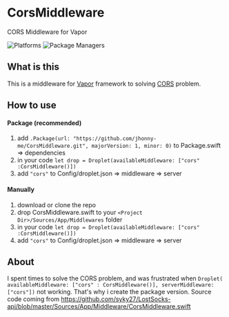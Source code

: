 # CorsMiddleware
CORS Middleware for Vapor

![Platforms](https://img.shields.io/badge/platforms-Linux%20%7C%20OS%20X-blue.svg)
![Package Managers](https://img.shields.io/badge/package%20managers-SwiftPM-yellow.svg)

## What is this
This is a middleware for [Vapor](https://vapor.codes/) framework to solving [CORS](https://developer.mozilla.org/en-US/docs/Web/HTTP/Access_control_CORS) problem. 

## How to use
#### Package (recommended)
1. add `.Package(url: "https://github.com/jhonny-me/CorsMiddleware.git", majorVersion: 1, minor: 0)` to Package.swift => dependencies
2. in your code `let drop = Droplet(availableMiddleware: ["cors" :CorsMiddleware()])`
3. add `"cors"` to Config/droplet.json => middleware => server

#### Manually
1. download or clone the repo
2. drop CorsMiddleware.swift to your `<Project Dir>/Sources/App/Middlewares` folder
2. in your code `let drop = Droplet(availableMiddleware: ["cors" :CorsMiddleware()])`
3. add `"cors"` to Config/droplet.json => middleware => server

## About
I spent times to solve the CORS problem, and was frustrated when `Droplet(
	availableMiddleware: ["cors" : CorsMiddleware()],
	serverMiddleware: ["cors"])` not working. That's why i create the package version. Source code coming from https://github.com/syky27/LostSocks-api/blob/master/Sources/App/Middleware/CorsMiddleware.swift
